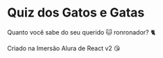 # Quiz dos Gatos e Gatas

Quanto você sabe do seu querido 🐱 ronronador? 🐈

Criado na Imersão Alura de React v2 😘
